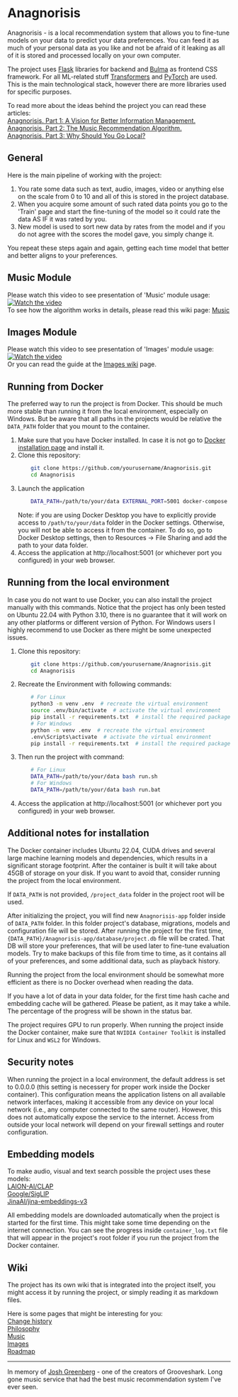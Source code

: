 <!--[![Join on Reddit](https://img.shields.io/reddit/subreddit-subscribers/Anagnorisis?style=social)](https://www.reddit.com/r/Anagnorisis)-->

# Anagnorisis
Anagnorisis - is a local recommendation system that allows you to fine-tune models on your data to predict your data preferences. You can feed it as much of your personal data as you like and not be afraid of it leaking as all of it is stored and processed locally on your own computer. 


The project uses [Flask](https://flask.palletsprojects.com/) libraries for backend and [Bulma](https://bulma.io/) as frontend CSS framework. For all ML-related stuff [Transformers](https://github.com/huggingface/transformers) and [PyTorch](https://pytorch.org/) are used. This is the main technological stack, however there are more libraries used for specific purposes.


To read more about the ideas behind the project you can read these articles:  
[Anagnorisis. Part 1: A Vision for Better Information Management.](https://medium.com/@AlexeyBorsky/anagnorisis-part-1-a-vision-for-better-information-management-5658b6aaffa0)  
[Anagnorisis. Part 2: The Music Recommendation Algorithm.](https://medium.com/@AlexeyBorsky/anagnorisis-part-2-the-music-recommendation-algorithm-ba5ce7a0fa30)  
[Anagnorisis. Part 3: Why Should You Go Local?](https://medium.com/@AlexeyBorsky/anagnorisis-part-3-why-should-you-go-local-b68e2b99ff53)  

## General
Here is the main pipeline of working with the project:  
1. You rate some data such as text, audio, images, video or anything else on the scale from 0 to 10 and all of this is stored in the project database.  
2. When you acquire some amount of such rated data points you go to the 'Train' page and start the fine-tuning of the model so it could rate the data AS IF it was rated by you.  
3. New model is used to sort new data by rates from the model and if you do not agree with the scores the model gave, you simply change it.  

You repeat these steps again and again, getting each time model that better and better aligns to your preferences.  

## Music Module
Please watch this video to see presentation of 'Music' module usage:  
[![Watch the video](https://i3.ytimg.com/vi/vux7mDaRCeY/hqdefault.jpg?1)](https://youtu.be/vux7mDaRCeY)  
To see how the algorithm works in details, please read this wiki page: [Music](wiki/music.md)

## Images Module
Please watch this video to see presentation of 'Images' module usage:  
[![Watch the video](https://i3.ytimg.com/vi/S70Lp0oL7aQ/hqdefault.jpg?1)](https://youtu.be/S70Lp0oL7aQ)   
Or you can read the guide at the [Images wiki](wiki/images.md) page.

## Running from Docker
The preferred way to run the project is from Docker. This should be much more stable than running it from the local environment, especially on Windows. But be aware that all paths in the projects would be relative the `DATA_PATH` folder that you mount to the container. 

1. Make sure that you have Docker installed. In case it is not go to [Docker installation page](https://www.docker.com/get-started/) and install it. 
2. Clone this repository:
    ```bash
        git clone https://github.com/yourusername/Anagnorisis.git
        cd Anagnorisis
    ```
3. Launch the application
    ```bash
        DATA_PATH=/path/to/your/data EXTERNAL_PORT=5001 docker-compose up -d
    ```
    Note: if you are using Docker Desktop you have to explicitly provide access to `/path/to/your/data` folder in the Docker settings. Otherwise, you will not be able to access it from the container. To do so, go to Docker Desktop settings, then to Resources -> File Sharing and add the path to your data folder.
4. Access the application at http://localhost:5001 (or whichever port you configured) in your web browser.

## Running from the local environment
In case you do not want to use Docker, you can also install the project manually with this commands. Notice that the project has only been tested on Ubuntu 22.04 with Python 3.10, there is no guarantee that it will work on any other platforms or different version of Python. For Windows users I highly recommend to use Docker as there might be some unexpected issues.

1. Clone this repository:
    ```bash
        git clone https://github.com/yourusername/Anagnorisis.git
        cd Anagnorisis
    ```

2. Recreate the Environment with following commands: 
    ```bash 
        # For Linux
        python3 -m venv .env  # recreate the virtual environment
        source .env/bin/activate  # activate the virtual environment
        pip install -r requirements.txt  # install the required packages
        # For Windows
        python -m venv .env  # recreate the virtual environment
        .env\Scripts\activate  # activate the virtual environment
        pip install -r requirements.txt  # install the required packages
    ```

3. Then run the project with command:
    ```bash  
        # For Linux
        DATA_PATH=/path/to/your/data bash run.sh
        # For Windows
        DATA_PATH=/path/to/your/data bash run.bat
    ```
4. Access the application at http://localhost:5001 (or whichever port you configured) in your web browser.

## Additional notes for installation
The Docker container includes Ubuntu 22.04, CUDA drives and several large machine learning models and dependencies, which results in a significant storage footprint. After the container is built it will take about 45GB of storage on your disk. If you want to avoid that, consider running the project from the local environment.

If `DATA_PATH` is not provided, `/project_data` folder in the project root will be used. 

After initializing the project, you will find new `Anagnorisis-app` folder inside of `DATA_PATH` folder. In this folder project's database, migrations, models and configuration file will be stored. After running the project for the first time, `{DATA_PATH}/Anagnorisis-app/database/project.db` file will be crated. That DB will store your preferences, that will be used later to fine-tune evaluation models. Try to make backups of this file from time to time, as it contains all of your preferences, and some additional data, such as playback history.

Running the project from the local environment should be somewhat more efficient as there is no Docker overhead when reading the data. 

If you have a lot of data in your data folder, for the first time hash cache and embedding cache will be gathered. Please be patient, as it may take a while. The percentage of the progress will be shown in the status bar.

The project requires GPU to run properly. When running the project inside the Docker container, make sure that `NVIDIA Container Toolkit` is installed for Linux and `WSL2` for Windows.

## Security notes
When running the project in a local environment, the default address is set to 0.0.0.0 (this setting is necessery for proper work inside the Docker container). This configuration means the application listens on all available network interfaces, making it accessible from any device on your local network (i.e., any computer connected to the same router). However, this does not automatically expose the service to the internet. Access from outside your local network will depend on your firewall settings and router configuration.

## Embedding models
To make audio, visual and text search possible the project uses these models:  
[LAION-AI/CLAP](https://github.com/LAION-AI/CLAP)  
[Google/SigLIP](https://arxiv.org/pdf/2303.15343)  
[JinaAI/jina-embeddings-v3](https://huggingface.co/jinaai/jina-embeddings-v3)

All embedding models are downloaded automatically when the project is started for the first time. This might take some time depending on the internet connection. You can see the progress inside `container_log.txt` file that will appear in the project's root folder if you run the project from the Docker container.

## Wiki
The project has its own wiki that is integrated into the project itself, you might access it by running the project, or simply reading it as markdown files.

Here is some pages that might be interesting for you:  
[Change history](wiki/change_history.md)  
[Philosophy](wiki/philosophy.md)  
[Music](wiki/music.md)  
[Images](wiki/images.md)  
[Roadmap](wiki/roadmap.md)

---------------	
In memory of [Josh Greenberg](https://variety.com/2015/digital/news/grooveshark-josh-greenberg-dead-1201544107/) - one of the creators of Grooveshark. Long gone music service that had the best music recommendation system I've ever seen. 
